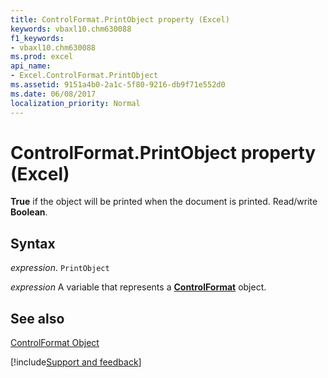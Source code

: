```yaml
---
title: ControlFormat.PrintObject property (Excel)
keywords: vbaxl10.chm630088
f1_keywords:
- vbaxl10.chm630088
ms.prod: excel
api_name:
- Excel.ControlFormat.PrintObject
ms.assetid: 9151a4b0-2a1c-5f80-9216-db9f71e552d0
ms.date: 06/08/2017
localization_priority: Normal
---
```



# ControlFormat.PrintObject property (Excel)

 **True** if the object will be printed when the document is printed. Read/write **Boolean**.


## Syntax

_expression_. `PrintObject`

_expression_ A variable that represents a **[ControlFormat](Excel.ControlFormat.md)** object.


## See also


[ControlFormat Object](Excel.ControlFormat.md)

[!include[Support and feedback](~/includes/feedback-boilerplate.md)]